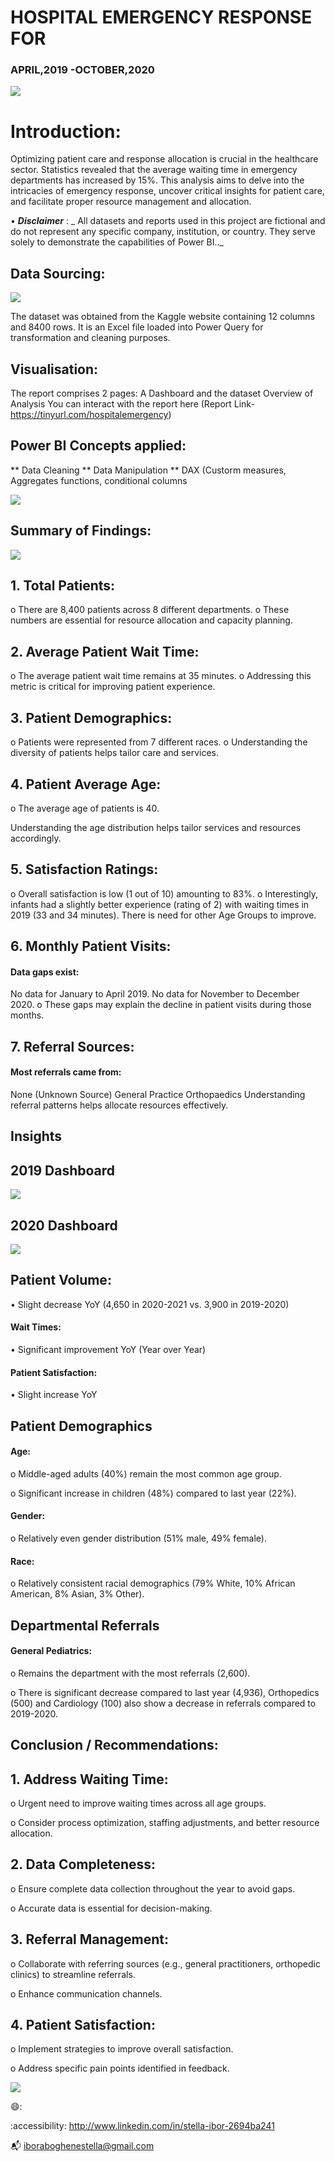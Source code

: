 # HOSPITAL EMERGENCY  RESPONSE FOR 
###    APRIL,2019 -OCTOBER,2020

![](Hospitalimage.jpg)

# Introduction:

Optimizing patient care and response allocation is crucial in the healthcare sector.
Statistics revealed that the average waiting time in emergency departments has increased by 15%. This analysis aims to delve into the intricacies of emergency response, uncover critical insights for patient care, and facilitate proper resource management and allocation. 

•	**_Disclaimer_** : _ All datasets and reports used in this project are fictional and do not represent any specific company, institution, or country. They serve solely to demonstrate the capabilities of Power BI.._

## Data Sourcing:
![](rawdata.png)

The dataset was obtained from the Kaggle website containing 12 columns and 8400 rows. It is an Excel file loaded into Power Query for transformation and cleaning purposes.


## Visualisation:
The report comprises 2 pages: A Dashboard and the dataset Overview of Analysis
You can interact with the report here (Report Link- https://tinyurl.com/hospitalemergency)

## Power BI Concepts applied:
** Data Cleaning
** Data Manipulation
** DAX (Custorm measures, Aggregates functions, conditional columns

![](datatransformed.png)


## Summary of Findings:
![](dashboard.png)

## 1.	Total Patients:
o	There are 8,400 patients across 8 different departments.
o	These numbers are essential for resource allocation and capacity planning.

## 2.	Average Patient Wait Time:
o	The average patient wait time remains at 35 minutes.
o	Addressing this metric is critical for improving patient experience.

## 3.	Patient Demographics:
o	Patients were represented from 7 different races.
o	Understanding the diversity of patients helps tailor care and services.

## 4.	Patient Average Age:
o	The average age of patients is 40. 

Understanding the age distribution helps tailor services and resources accordingly.

## 5.	Satisfaction Ratings:
o	Overall satisfaction is low (1 out of 10) amounting to 83%.
o	Interestingly, infants had a slightly better experience (rating of 2) with waiting times in 2019 (33 and 34 minutes). There is need for other Age Groups to improve.

## 6.	Monthly Patient Visits:
#### Data gaps exist:
No data for January to April 2019.
No data for November to December 2020.
o	These gaps may explain the decline in patient visits during those months.

## 7.	Referral Sources:
#### Most referrals came from:
None (Unknown Source)
General Practice
Orthopaedics
Understanding referral patterns helps allocate resources effectively.

## Insights

## 2019 Dashboard                                               
![](2019.png)    

## 2020 Dashboard
![](2020.png)         

## Patient Volume:
•	Slight decrease YoY (4,650 in 2020-2021 vs. 3,900 in 2019-2020)

####  Wait Times:
•	Significant improvement YoY (Year over Year)

####  Patient Satisfaction:
•	Slight increase YoY 

## Patient Demographics
#### Age:
o	Middle-aged adults (40%) remain the most common age group.

o	Significant increase in children (48%) compared to last year (22%).

#### Gender:
o	Relatively even gender distribution (51% male, 49% female).

#### Race:
o	Relatively consistent racial demographics (79% White, 10% African American, 8% Asian, 3% Other).

## Departmental Referrals
#### General Pediatrics:
o	Remains the department with the most referrals (2,600).

o	There is significant decrease compared to last year (4,936), Orthopedics (500) and Cardiology (100) also show a decrease in referrals compared to 2019-2020.

## Conclusion / Recommendations:

## 1.	Address Waiting Time:
o	Urgent need to improve waiting times across all age groups.

o	Consider process optimization, staffing adjustments, and better resource allocation.

## 2.	Data Completeness:
o	Ensure complete data collection throughout the year to avoid gaps.

o	Accurate data is essential for decision-making.

## 3.	Referral Management:
o	Collaborate with referring sources (e.g., general practitioners, orthopedic clinics) to streamline referrals.

o	Enhance communication channels.

## 4.	Patient Satisfaction:
o	Implement strategies to improve overall satisfaction.

o	Address specific pain points identified in feedback.


![](Thankyou.jpg)

😄:

:accessibility: http://www.linkedin.com/in/stella-ibor-2694ba241

📬 iboraboghenestella@gmail.com






